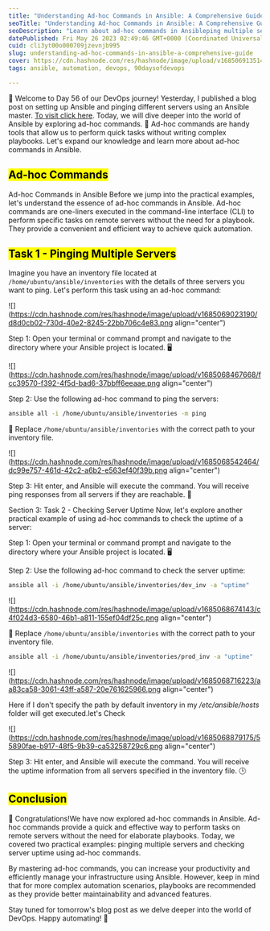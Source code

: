 ```yaml
---
title: "Understanding Ad-hoc Commands in Ansible: A Comprehensive Guide"
seoTitle: "Understanding Ad-hoc Commands in Ansible: A Comprehensive Guide"
seoDescription: "Learn about ad-hoc commands in Ansibleping multiple servers and check server uptime.Understand their usage and gain efficiency in infrastructure management"
datePublished: Fri May 26 2023 02:49:46 GMT+0000 (Coordinated Universal Time)
cuid: cli3yt00o000709jzevnjb995
slug: understanding-ad-hoc-commands-in-ansible-a-comprehensive-guide
cover: https://cdn.hashnode.com/res/hashnode/image/upload/v1685069135149/b647c520-e186-479a-a493-a9dd439e16bf.avif
tags: ansible, automation, devops, 90daysofdevops

---
```


📣 Welcome to Day 56 of our DevOps journey! Yesterday, I published a blog post on setting up Ansible and pinging different servers using an Ansible master. [To visit click here](https://dhananjaykulkarni.hashnode.dev/understanding-configuration-management-with-ansible-a-step-by-step-guide). Today, we will dive deeper into the world of Ansible by exploring ad-hoc commands. 🚀 Ad-hoc commands are handy tools that allow us to perform quick tasks without writing complex playbooks. Let's expand our knowledge and learn more about ad-hoc commands in Ansible.

## <mark>Ad-hoc Commands</mark>

Ad-hoc Commands in Ansible Before we jump into the practical examples, let's understand the essence of ad-hoc commands in Ansible. Ad-hoc commands are one-liners executed in the command-line interface (CLI) to perform specific tasks on remote servers without the need for a playbook. They provide a convenient and efficient way to achieve quick automation.

## <mark>Task 1 - Pinging Multiple Servers</mark>

Imagine you have an inventory file located at `/home/ubuntu/ansible/inventories` with the details of three servers you want to ping. Let's perform this task using an ad-hoc command:

![](https://cdn.hashnode.com/res/hashnode/image/upload/v1685069023190/d8d0cb02-730d-40e2-8245-22bb706c4e83.png align="center")

Step 1: Open your terminal or command prompt and navigate to the directory where your Ansible project is located. 🖥

![](https://cdn.hashnode.com/res/hashnode/image/upload/v1685068467668/fcc39570-f392-4f5d-bad6-37bbff6eeaae.png align="center")

Step 2: Use the following ad-hoc command to ping the servers:

```bash
ansible all -i /home/ubuntu/ansible/inventories -m ping
```

🔎 Replace `/home/ubuntu/ansible/inventories` with the correct path to your inventory file.

![](https://cdn.hashnode.com/res/hashnode/image/upload/v1685068542464/dc99e757-461d-42c2-a6b2-e563ef40f39b.png align="center")

Step 3: Hit enter, and Ansible will execute the command. You will receive ping responses from all servers if they are reachable. 🎉

Section 3: Task 2 - Checking Server Uptime Now, let's explore another practical example of using ad-hoc commands to check the uptime of a server:

Step 1: Open your terminal or command prompt and navigate to the directory where your Ansible project is located. 🖥️

Step 2: Use the following ad-hoc command to check the server uptime:

```bash
ansible all -i /home/ubuntu/ansible/inventories/dev_inv -a "uptime"
```

![](https://cdn.hashnode.com/res/hashnode/image/upload/v1685068674143/c4f024d3-6580-46b1-a811-155ef04df25c.png align="center")

🔎 Replace `/home/ubuntu/ansible/inventories` with the correct path to your inventory file.

```bash
ansible all -i /home/ubuntu/ansible/inventories/prod_inv -a "uptime"
```

![](https://cdn.hashnode.com/res/hashnode/image/upload/v1685068716223/aa83ca58-3061-43ff-a587-20e761625966.png align="center")

Here if I don't specify the path by default inventory in my */etc/ansible/hosts* folder will get executed.let's Check

![](https://cdn.hashnode.com/res/hashnode/image/upload/v1685068879175/55890fae-b917-48f5-9b39-ca53258729c6.png align="center")

Step 3: Hit enter, and Ansible will execute the command. You will receive the uptime information from all servers specified in the inventory file. 🕒

## <mark>Conclusion</mark>

🎉 Congratulations!We have now explored ad-hoc commands in Ansible. Ad-hoc commands provide a quick and effective way to perform tasks on remote servers without the need for elaborate playbooks. Today, we covered two practical examples: pinging multiple servers and checking server uptime using ad-hoc commands.

By mastering ad-hoc commands, you can increase your productivity and efficiently manage your infrastructure using Ansible. However, keep in mind that for more complex automation scenarios, playbooks are recommended as they provide better maintainability and advanced features.

Stay tuned for tomorrow's blog post as we delve deeper into the world of DevOps. Happy automating! 🚀